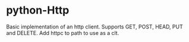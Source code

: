 # python-Http
Basic implementation of an http client.
Supports GET, POST, HEAD, PUT and DELETE.
Add httpc to path to use as a clt.
